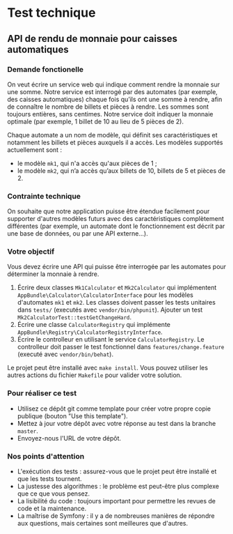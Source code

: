 # Test technique

## API de rendu de monnaie pour caisses automatiques

### Demande fonctionelle

On veut écrire un service web qui indique comment rendre la monnaie sur une somme.
Notre service est interrogé par des automates (par exemple, des caisses automatiques) 
chaque fois qu’ils ont une somme à rendre, afin de connaître le nombre de billets et pièces à rendre.
Les sommes sont toujours entières, sans centimes.
Notre service doit indiquer la monnaie optimale (par exemple, 1 billet de 10 au lieu de 5 pièces de 2).

Chaque automate a un nom de modèle, qui définit ses caractéristiques et notamment les billets et pièces auxquels il a accès.
Les modèles supportés actuellement sont :

- le modèle `mk1`, qui n'a accès qu'aux pièces de 1 ;
- le modèle `mk2`, qui n’a accès qu’aux billets de 10, billets de 5 et pièces de 2.

### Contrainte technique

On souhaite que notre application puisse être étendue facilement pour supporter d'autres modèles futurs avec des caractéristiques complètement différentes (par exemple, un automate dont le fonctionnement est décrit par une base de données, ou par une API externe...).

### Votre objectif

Vous devez écrire une API qui puisse être interrogée par les automates pour déterminer la monnaie à rendre.

1. Écrire deux classes `Mk1Calculator` et `Mk2Calculator` qui implémentent `AppBundle\Calculator\CalculatorInterface` 
   pour les modèles d'automates `mk1` et `mk2`.
   Les classes doivent passer les tests unitaires dans `tests/` (executés avec `vendor/bin/phpunit`).
   Ajouter un test `Mk2CalculatorTest::testGetChangeHard`.
1. Écrire une classe `CalculatorRegistry` qui implémente `AppBundle\Registry\CalculatorRegistryInterface`.
1. Écrire le controlleur en utilisant le service `CalculatorRegistry`. 
   Le controlleur doit passer le test fonctionnel dans `features/change.feature` (executé avec `vendor/bin/behat`).

Le projet peut être installé avec `make install`. Vous pouvez utiliser les autres actions du fichier `Makefile` pour valider votre solution.

### Pour réaliser ce test

 - Utilisez ce dépôt git comme template pour créer votre propre copie publique (bouton "Use this template").
 - Mettez à jour votre dépôt avec votre réponse au test dans la branche `master`.
 - Envoyez-nous l'URL de votre dépôt.

### Nos points d'attention

- L'exécution des tests : assurez-vous que le projet peut être installé et que les tests tournent.
- La justesse des algorithmes : le problème est peut-être plus complexe que ce que vous pensez.
- La lisibilité du code : toujours important pour permettre les revues de code et la maintenance.
- La maîtrise de Symfony : il y a de nombreuses manières de répondre aux questions, mais certaines sont meilleures que d'autres.
